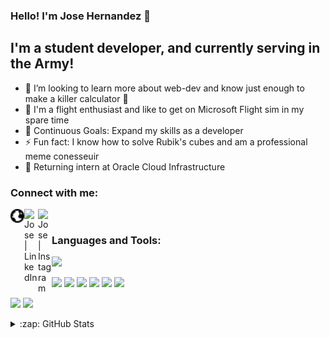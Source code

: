 ### Hello! I'm Jose Hernandez 👋

## I'm a student developer, and currently serving in the Army!

- 🌱 I’m looking to learn more about web-dev and know just enough to make a killer calculator 🧮
- 👯 I'm a flight enthusiast and like to get on Microsoft Flight sim in my spare time
- 🥅 Continuous Goals: Expand my skills as a developer
- ⚡ Fun fact: I know how to solve Rubik's cubes and am a professional meme conesseuir
- 🏢 Returning intern at Oracle Cloud Infrastructure

### Connect with me:

[<img align="left" alt="Jose | Portfolio" width="22px" src="https://raw.githubusercontent.com/iconic/open-iconic/master/svg/globe.svg" />][website]
[<img align="left" alt="Jose | LinkedIn" width="22px" src="https://cdn.jsdelivr.net/npm/simple-icons@v3/icons/linkedin.svg" />][linkedin]
[<img align="left" alt="Jose | Instagram" width="22px" src="https://cdn.jsdelivr.net/npm/simple-icons@v3/icons/instagram.svg" />][instagram]

<br />

### Languages and Tools:
<!--Editors-->
![](https://shields.io/badge/editor-VS--Code-green?logo=visual-studio-code&style=for-the-badge)

<!--Programming Languages-->
![](https://shields.io/badge/code-html-green?logo=html5&style=for-the-badge)
![](https://shields.io/badge/code-css-green?logo=css3&style=for-the-badge)
![](https://shields.io/badge/code-java-green?logo=java&style=for-the-badge)
![](https://shields.io/badge/code-Python-green?logo=python&style=for-the-badge)
![](https://shields.io/badge/code-react-green?logo=react&style=for-the-badge)
![](https://shields.io/badge/code-javascript-green?logo=javascript&style=for-the-badge)

<!--Tools-->
![](https://shields.io/badge/tool-git-green?logo=git&style=for-the-badge)
![](https://shields.io/badge/tool-github-green?logo=github&style=for-the-badge)

<details>
  <br />
  <summary>:zap: GitHub Stats</summary>

  [![Jose's GitHub stats](https://github-readme-stats.vercel.app/api?username=jhern603)]

</details>


[website]: https://josehernandez.dev/
[instagram]: https://www.instagram.com/jhernandez554/
[linkedin]: https://www.linkedin.com/in/jose-hernandez-b587a3114/
[webdevplaylist]: #
